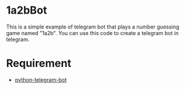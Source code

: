 # 1a2bBot
This is a simple example of telegram bot that plays a number guessing game named "1a2b". You can use this code to create a telegram bot in telegram.
# Requirement
* [python-telegram-bot](https://github.com/python-telegram-bot/python-telegram-bot/ "Title")

